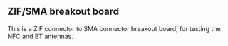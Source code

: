 ## ZIF/SMA breakout board

This is a ZIF connector to SMA connector breakout board, for testing the NFC and BT antennas.